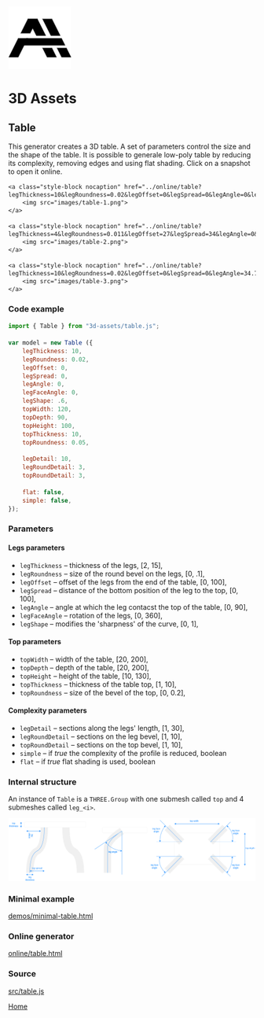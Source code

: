 <img class="logo" src="../assets/logo/logo.png">


# 3D Assets


## Table

This generator creates a 3D table. A set
of parameters control the size and the shape of the table.
It is possible to generale low-poly table by reducing its
complexity, removing edges and using flat shading. Click
on a snapshot to open it online.

<p class="gallery">

	<a class="style-block nocaption" href="../online/table?legThickness=10&legRoundness=0.02&legOffset=0&legSpread=0&legAngle=0&legFaceAngle=0&legShape=0.6&topWidth=120&topDepth=90&topHeight=100&topThickness=10&topRoundness=0.05&legDetail=10&legRoundDetail=3&topRoundDetail=3&flat=false&simple=false">
		<img src="images/table-1.png">
	</a>

	<a class="style-block nocaption" href="../online/table?legThickness=4&legRoundness=0.011&legOffset=27&legSpread=34&legAngle=0&legFaceAngle=45&legShape=0.6&topWidth=110&topDepth=80&topHeight=55&topThickness=1&topRoundness=0.02&legDetail=18&legRoundDetail=2&topRoundDetail=1&flat=false&simple=false">
		<img src="images/table-2.png">
	</a>

	<a class="style-block nocaption" href="../online/table?legThickness=10&legRoundness=0.02&legOffset=0&legSpread=0&legAngle=34.7&legFaceAngle=0&legShape=0.6&topWidth=120&topDepth=60&topHeight=100&topThickness=10&topRoundness=0.02&legDetail=10&legRoundDetail=3&topRoundDetail=1&flat=false&simple=false">
		<img src="images/table-3.png">
	</a>

</p>


### Code example

```js
import { Table } from "3d-assets/table.js";

var model = new Table ({
	legThickness: 10,
	legRoundness: 0.02,
	legOffset: 0,
	legSpread: 0,
	legAngle: 0,
	legFaceAngle: 0,
	legShape: .6,
	topWidth: 120,
	topDepth: 90,
	topHeight: 100,
	topThickness: 10,
	topRoundness: 0.05,

	legDetail: 10,
	legRoundDetail: 3,
	topRoundDetail: 3,

	flat: false,
	simple: false,
});
```

### Parameters

#### Legs parameters

* `legThickness` &ndash; thickness of the legs, [2, 15],
* `legRoundness` &ndash; size of the round bevel on the legs, [0, .1],
* `legOffset` &ndash; offset of the legs from the end of the table, [0, 100],
* `legSpread` &ndash; distance of the bottom position of the leg to the top, [0, 100],
* `legAngle` &ndash; angle at which the leg contacst the top of the table, [0, 90],
* `legFaceAngle` &ndash; rotation of the legs, [0, 360],
* `legShape` &ndash; modifies the 'sharpness' of the curve, [0, 1],

#### Top parameters 
* `topWidth` &ndash; width of the table, [20, 200],
* `topDepth` &ndash; depth of the table, [20, 200],
* `topHeight` &ndash; height of the table, [10, 130],
* `topThickness` &ndash; thickness of the table top, [1, 10],
* `topRoundness` &ndash; size of the bevel of the top, [0, 0.2],

#### Complexity parameters 

* `legDetail` &ndash; sections along the legs' length, [1, 30],
* `legRoundDetail` &ndash; sections on the leg bevel, [1, 10],
* `topRoundDetail` &ndash; sections on the top bevel, [1, 10],
* `simple` &ndash; if *true* the complexity of the profile is reduced, boolean
* `flat` &ndash; if *true* flat shading is used, boolean
	
### Internal structure

An instance of `Table` is a `THREE.Group` with one submesh called `top` and 4 submeshes called `leg_<i>`. 

<img src="images/table-scheme.png">


### Minimal example

[demos/minimal-table.html](../demos/minimal-table.html)


### Online generator

[online/table.html](../online/table.html)


### Source

[src/table.js](https://github.com/boytchev/assets/blob/main/src/table.js)

		
<div class="footnote">
	<a href="../">Home</a>
</div>
